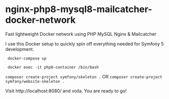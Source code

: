 # nginx-php8-mysql8-mailcatcher-docker-network
Fast lightweight Docker network using PHP MySQL Nginx & Mailcatcher

I use this Docker setup to quickly spin off everything needed for Symfony 5 development.

` docker-compose up`

` docker exec -it php8-container /bin/bash`

`composer create-project symfony/skeleton .` OR
`composer create-project symfony/website-skeleton .`

Visit http://localhost:8080/ and voila. You are ready to go!
